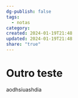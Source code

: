 ```yaml
---
dg-publish: false
tags:
  - notas
category: 
created: 2024-01-19T21:48
updated: 2024-01-19T21:48
share: "true"
---
```


# Outro teste

aodhsiuashdia
